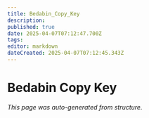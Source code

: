 ```yaml
---
title: Bedabin_Copy_Key
description: 
published: true
date: 2025-04-07T07:12:47.700Z
tags: 
editor: markdown
dateCreated: 2025-04-07T07:12:45.343Z
---
```


# Bedabin Copy Key

*This page was auto-generated from structure.*
